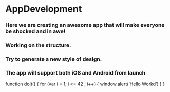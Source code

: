# AppDevelopment
### Here we are creating an awesome app that will make everyone be shocked and in awe! 
### Working on the structure.
### Try to generate a new style of design.
### The app will support both iOS and Android from launch
function doIt() {
	for (var i = 1; i <= 42 ; i++) {
		window.alert(‘Hello Workd’)
	}
}
```
